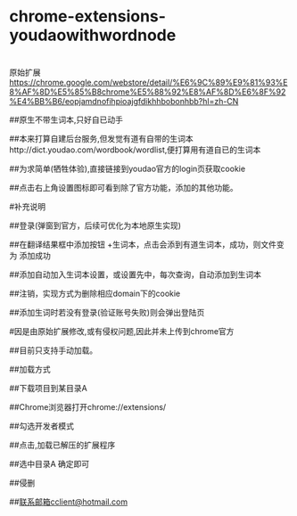 # chrome-extensions-youdaowithwordnode
#
原始扩展 https://chrome.google.com/webstore/detail/%E6%9C%89%E9%81%93%E8%AF%8D%E5%85%B8chrome%E5%88%92%E8%AF%8D%E6%8F%92%E4%BB%B6/eopjamdnofihpioajgfdikhhbobonhbb?hl=zh-CN


##原生不带生词本,只好自已动手

##本来打算自建后台服务,但发觉有道有自带的生词本http://dict.youdao.com/wordbook/wordlist,便打算用有道自已的生词本

##为求简单(牺牲体验),直接链接到youdao官方的login页获取cookie

##点击右上角设置图标即可看到除了官方功能，添加的其他功能。


#补充说明

##登录(弹窗到官方，后续可优化为本地原生实现)

##在翻译结果框中添加按钮 +生词本，点击会添到有道生词本，成功，则文件变为 添加成功

##添加自动加入生词本设置，或设置先中，每次查询，自动添加到生词本

##注销，实现方式为删除相应domain下的cookie

##添加生词时若没有登录(验证账号失败)则会弹出登陆页



#因是由原始扩展修改,或有侵权问题,因此并未上传到chrome官方

##目前只支持手动加载。

##加载方式

##下载项目到某目录A

##Chrome浏览器打开chrome://extensions/

##勾选开发者模式

##点击,加载已解压的扩展程序

##选中目录A 确定即可



##侵删

##联系邮箱cclient@hotmail.com
